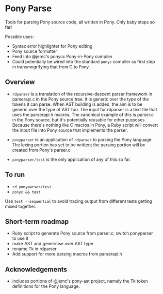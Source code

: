# Pony Parse

Tools for parsing Pony source code, all written in Pony. Only baby steps so far!

Possible uses:
* Syntax error highlighter for Pony editing
* Pony source formatter
* Feed into @jemc's ponycc Pony-in-Pony compiler
* Could potentially be wired into the standard `ponyc` compiler as first step in transmogrifying that from C to Pony.


##  Overview

* `rdparser` is a translation of the recursive-descent parser framework in parserapi.c in the Pony source tree. It is generic over the type of the tokens it can parse. When AST building is added, the aim is to be generic over the type of AST too. The input for rdparser is a text file that uses the parserapi.h macros. The canonical example of this is parser.c in the Pony source, but it's potentially reusable for other purposes. Because there's nothing like C macros in Pony, a Ruby script will convert the input file into Pony source that implements the parser.

* `ponyparser` is an application of `rdparser` to parsing the Pony language. The lexing portion has yet to be written; the parsing portion will be created from Pony's parser.c

* `ponyparser/test` is the only application of any of this so far.


## To run

* `cd ponyparser/test`
* `ponyc && test`

Use `test --sequential` to avoid tracing output from different tests getting mixed together.


## Short-term roadmap

* Ruby script to generate Pony source from parser.c; switch ponyparser to use it
* make AST and genericise over AST type
* rename Tk in rdparser
* Add support for more parsing macros from parserapi.h


## Acknowledgements

* Includes portions of @jemc's pony-ast project, namely the Tk token definitions for the Pony language.

